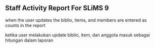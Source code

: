Staff Activity Report For SLiMS 9 
----------------------------
when the user updates the biblio, items, and members are entered as counts in the report

ketika user melakukan update biblio, item, dan anggota masuk sebagai hitungan dalam laporan
